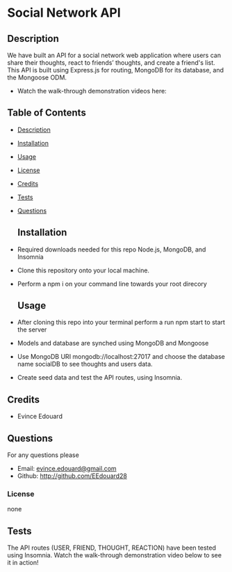 # Social Network API
  
  ## Description
  We have built an API for a social network web application where users can share their thoughts, react to friends’ thoughts, and create a friend's list. This API is built using Express.js for routing, MongoDB for its database, and the Mongoose ODM.

  - Watch  the walk-through demonstration videos here: 
  

## Table of Contents
- [Description](#description)
- [Installation](#installation)
- [Usage](#usage)
- [License](#license)
- [Credits](#credits)
- [Tests](#tests)
- [Questions](#questions)

  ## Installation
- Required downloads needed for this repo Node.js, MongoDB, and Insomnia
- Clone this repository onto your local machine.
- Perform a npm i on your command line towards your root direcory


  ## Usage
 - After cloning this repo into your terminal perform a run npm start to start the server
 - Models and database are synched using MongoDB and Mongoose
 - Use  MongoDB URI mongodb://localhost:27017 and choose the database name socialDB to see thoughts and users data.
 - Create seed data and test the API routes, using Insomnia.

  ## Credits
  - Evince Edouard

  ## Questions
  For any questions please 
  - Email: evince.edouard@gmail.com
  - Github: http://github.com/EEdouard28

  ### License
  none

  ## Tests
  The API routes (USER, FRIEND, THOUGHT, REACTION) have been tested using Insomnia. Watch the walk-through demonstration video below to see it in action!

